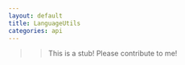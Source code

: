 ```yaml
---
layout: default
title: LanguageUtils
categories: api
---
```


>>This is a stub!  Please contribute to me!
